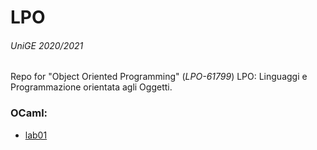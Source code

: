 # LPO

###### UniGE 2020/2021

Repo for "Object Oriented Programming" (*LPO-61799*) 
LPO: Linguaggi e Programmazione orientata agli Oggetti.

### OCaml:

- [lab01](ocaml/lab01.ml) 
